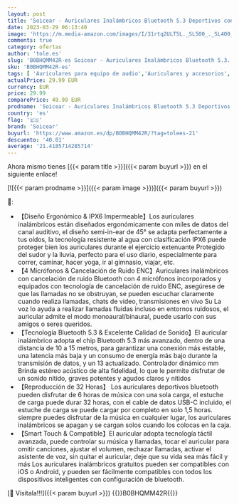 ```yaml
---
layout: post
title: 'Soicear - Auriculares Inalámbricos Bluetooth 5.3 Deportivos con 4 Micrófonos  ENC Noise Reduction  Estéreo HiFi  32 Horas de Reproducción IPX6 Impermeable Toque Inteligente para iPhone Xiaomi Samsung Huawei'
date: 2023-03-29 06:13:40
image: 'https://m.media-amazon.com/images/I/31rtq2ULT5L._SL500_._SL400_.jpg'
comments: true
category: ofertas
author: 'tole.es'
slug: 'B0BHQMM42R-es Soicear - Auriculares Inalámbricos Bluetooth 5.3...'
sku: 'B0BHQMM42R-es'
tags: [ 'Auriculares para equipo de audio','Auriculares y accesorios','Electrónica','iphone','soicear','🇪🇸', ]
actualPrice: 29.99 EUR
currency: EUR
price: 29.99
comparePrice: 49.99 EUR
prodname: 'Soicear - Auriculares Inalámbricos Bluetooth 5.3 Deportivos con 4 Micrófonos  ENC Noise Reduction  Estéreo HiFi  32 Horas de Reproducción IPX6 Impermeable Toque Inteligente para iPhone Xiaomi Samsung Huawei'
country: 'es'
flag: '🇪🇸'
brand: 'Soicear'
buyurl: 'https://www.amazon.es/dp/B0BHQMM42R/?tag=tolees-21'
descuento: '40.01'
average: '21.4185714285714'
---
```


Ahora mismo tienes [{{< param title >}}]({{< param buyurl >}}) en el siguiente enlace!

[![{{< param prodname >}}]({{< param image >}})]({{< param buyurl >}})

🔎:

- 【Diseño Ergonómico & IPX6 Impermeable】Los auriculares inalámbricos están diseñados ergonómicamente con miles de datos del canal auditivo, el diseño semi-in-ear de 45° se adapta perfectamente a tus oídos, la tecnología resistente al agua con clasificación IPX6 puede proteger bien los auriculares durante el ejercicio extenuante Protegido del sudor y la lluvia, perfecto para el uso diario, especialmente para correr, caminar, hacer yoga, ir al gimnasio, viajar, etc.
- 【4 Micrófonos & Cancelación de Ruido ENC】Auriculares inalámbricos con cancelación de ruido Bluetooth con 4 micrófonos incorporados y equipados con tecnología de cancelación de ruido ENC, asegúrese de que las llamadas no se obstruyan, se pueden escuchar claramente cuando realiza llamadas, chats de video, transmisiones en vivo Su La voz lo ayuda a realizar llamadas fluidas incluso en entornos ruidosos, el auricular admite el modo monoaural/binaural, puede usarlo con sus amigos o seres queridos.
- 【Tecnología Bluetooth 5.3 & Excelente Calidad de Sonido】El auricular inalámbrico adopta el chip Bluetooth 5.3 más avanzado, dentro de una distancia de 10 a 15 metros, para garantizar una conexión más estable, una latencia más baja y un consumo de energía más bajo durante la transmisión de datos, y un 13 actualizado. Controlador dinámico mm Brinda estéreo acústico de alta fidelidad, lo que le permite disfrutar de un sonido nítido, graves potentes y agudos claros y nítidos
- 【Reproducción de 32 Horas】 Los auriculares deportivos bluetooth pueden disfrutar de 6 horas de música con una sola carga, el estuche de carga puede durar 32 horas, con el cable de datos USB-C incluido, el estuche de carga se puede cargar por completo en solo 1,5 horas. siempre puedes disfrutar de la música en cualquier lugar, los auriculares inalámbricos se apagan y se cargan solos cuando los colocas en la caja.
- 【Smart Touch & Compatible】El auricular adopta tecnología táctil avanzada, puede controlar su música y llamadas, tocar el auricular para omitir canciones, ajustar el volumen, rechazar llamadas, activar el asistente de voz, sin quitar el auricular, deje que su vida sea más fácil y más Los auriculares inalámbricos gratuitos pueden ser compatibles con iOS o Android, y pueden ser fácilmente compatibles con todos los dispositivos inteligentes con configuración de bluetooth.

[🛒 Visítala!!!]({{< param buyurl >}})
{{<world>}}B0BHQMM42R{{</world>}}
